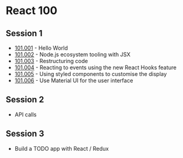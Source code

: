 # React 100

## Session 1

* [101.001](./100/101.001) - Hello World
* [101.002](./100/101.002) - Node.js ecosystem tooling with JSX
* [101.003](./100/101.003) - Restructuring code
* [101.004](./100/101.004) - Reacting to events using the new React Hooks feature
* [101.005](./100/101.005) - Using styled components to customise the display
* [101.006](./100/101.006) - Use Material UI for the user interface

## Session 2

* API calls

## Session 3

* Build a TODO app with React / Redux